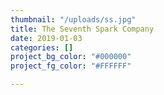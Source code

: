 ```yaml
---
thumbnail: "/uploads/ss.jpg"
title: The Seventh Spark Company
date: 2019-01-03
categories: []
project_bg_color: "#000000"
project_fg_color: "#FFFFFF"

---
```


